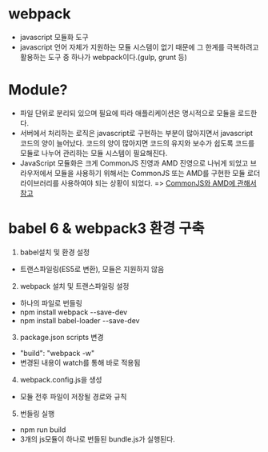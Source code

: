 # webpack
- javascript 모듈화 도구
- javascript 언어 자체가 지원하는 모듈 시스템이 없기 때문에 그 한계를 극복하려고 활용하는 도구 중 하나가 webpack이다.(gulp, grunt 등)


# Module?
- 파일 단위로 분리되 있으며 필요에 따라 애플리케이션은 명시적으로 모듈을 로드한다.
- 서버에서 처리하는 로직은 javascript로 구현하는 부분이 많아지면서 javascript 코드의 양이 늘어났다.
코드의 양이 많아지면 코드의 유지와 보수가 쉽도록 코드를 모듈로 나누어 관리하는 모듈 시스템이 필요해진다.
- JavaScript 모듈화은 크게 CommonJS 진영과 AMD 진영으로 나뉘게 되었고 브라우저에서 모듈을 사용하기 위해서는 CommonJS 또는 AMD를 구현한 모듈 로더 라이브러리를 사용하여야 되는 상황이 되었다. => [CommonJS와 AMD에 관해서 참고](http://d2.naver.com/helloworld/12864)



# babel 6 & webpack3 환경 구축

1) babel설치 및 환경 설정
- 트랜스파일링(ES5로 변환), 모듈은 지원하지 않음
2) webpack 설치 및 트랜스파일링 설정
- 하나의 파일로 번들링
- npm install webpack --save-dev
- npm install babel-loader --save-dev
3) package.json scripts 변경
- "build": "webpack -w"
- 변경된 내용이 watch를 통해 바로 적용됨
4) webpack.config.js을 생성
- 모듈 전후 파일이 저장될 경로와 규칙
5) 번들링 실행
- npm run build
- 3개의 js모듈이 하나로 번들된 bundle.js가 실행된다.